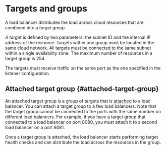 # Targets and groups

A load balancer distributes the load across cloud resources that are combined into a *target group*.

*A target* is defined by two parameters: the subnet ID and the internal IP address of the resource. Targets within one group must be located in the same cloud network. All targets must be connected to the same subnet within a single availability zone. The maximum number of resources in a target group is 254.

The targets must receive traffic on the same port as the one specified in the listener configuration.

## Attached target group {#attached-target-group}

An attached target group is a group of targets that is [attached](../operations/target-group-attach.md) to a load balancer. You can attach a target group to a few load balancers. Note that the target group cannot be connected to the ports with the same number on different load balancers. For example, if you have a target group that connected to a load balancer on port 8080, you must attach it to a second load balancer on a port 8081. 

Once a target group is attached, the load balancer starts performing target health checks and can distribute the load across the resources in the group.

